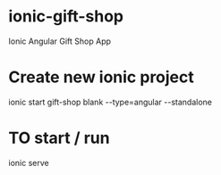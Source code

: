# ionic-gift-shop
Ionic Angular Gift Shop App

# Create new ionic project 

ionic start gift-shop blank --type=angular --standalone

# TO start / run
ionic serve
